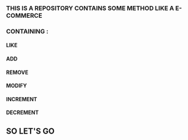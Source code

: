 ### THIS IS A REPOSITORY CONTAINS SOME METHOD LIKE A E-COMMERCE

### CONTAINING :

#### LIKE

#### ADD

#### REMOVE

#### MODIFY

#### INCREMENT

#### DECREMENT

## SO LET'S GO
